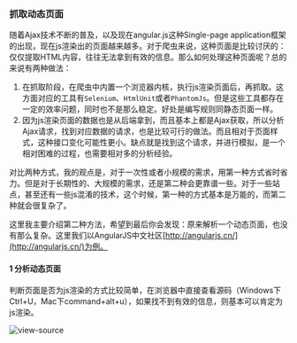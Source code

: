 ### 抓取动态页面

随着Ajax技术不断的普及，以及现在angular.js这种Single-page application框架的出现，现在js渲染出的页面越来越多。对于爬虫来说，这种页面是比较讨厌的：仅仅提取HTML内容，往往无法拿到有效的信息。那么如何处理这种页面呢？总的来说有两种做法：

1. 在抓取阶段，在爬虫中内置一个浏览器内核，执行js渲染页面后，再抓取。这方面对应的工具有`Selenium`、`HtmlUnit`或者`PhantomJs`。但是这些工具都存在一定的效率问题，同时也不是那么稳定。好处是编写规则同静态页面一样。
2. 因为js渲染页面的数据也是从后端拿到，而且基本上都是Ajax获取，所以分析Ajax请求，找到对应数据的请求，也是比较可行的做法。而且相对于页面样式，这种接口变化可能性更小。缺点就是找到这个请求，并进行模拟，是一个相对困难的过程，也需要相对多的分析经验。

对比两种方式，我的观点是，对于一次性或者小规模的需求，用第一种方式省时省力。但是对于长期性的、大规模的需求，还是第二种会更靠谱一些。对于一些站点，甚至还有一些js混淆的技术，这个时候，第一种的方式基本是万能的，而第二种就会很复杂了。

这里我主要介绍第二种方法，希望到最后你会发现：原来解析一个动态页面，也没有那么复杂。这里我们以AngularJS中文社区[http://angularjs.cn/](http://angularjs.cn/)为例。

#### 1 分析动态页面

判断页面是否为js渲染的方式比较简单，在浏览器中直接查看源码（Windows下Ctrl+U，Mac下command+alt+u），如果找不到有效的信息，则基本可以肯定为js渲染。

![view-source](http://static.oschina.net/uploads/space/2014/0412/211359_Dwhu_190591.jpeg)



